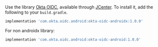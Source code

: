 Use the library [Okta OIDC](https://bintray.com/okta/com.okta.oidc.android/okta-oidc-android), available through [JCenter](https://bintray.com/bintray/jcenter). To install it, add the following to your `build.gradle`.

```gradle
implementation 'com.okta.oidc.android:okta-oidc-androidx:1.0.0'
```

For non androidx library:

```gradle
implementation 'com.okta.oidc.android:okta-oidc-android:1.0.0'
```